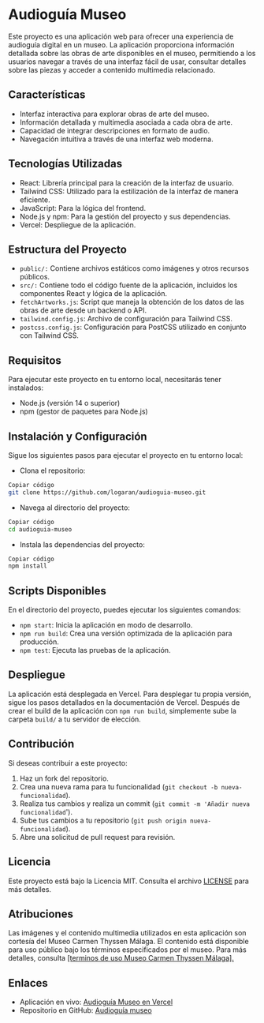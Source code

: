 # Audioguía Museo
Este proyecto es una aplicación web para ofrecer una experiencia de audioguía digital en un museo. La aplicación proporciona información detallada sobre las obras de arte disponibles en el museo, permitiendo a los usuarios navegar a través de una interfaz fácil de usar, consultar detalles sobre las piezas y acceder a contenido multimedia relacionado.

## Características
- Interfaz interactiva para explorar obras de arte del museo.
- Información detallada y multimedia asociada a cada obra de arte.
- Capacidad de integrar descripciones en formato de audio.
- Navegación intuitiva a través de una interfaz web moderna.
## Tecnologías Utilizadas
- React: Librería principal para la creación de la interfaz de usuario.
- Tailwind CSS: Utilizado para la estilización de la interfaz de manera eficiente.
- JavaScript: Para la lógica del frontend.
- Node.js y npm: Para la gestión del proyecto y sus dependencias.
- Vercel: Despliegue de la aplicación.
## Estructura del Proyecto
- `public/:` Contiene archivos estáticos como imágenes y otros recursos públicos.
- `src/:` Contiene todo el código fuente de la aplicación, incluidos los componentes React y lógica de la aplicación.
- `fetchArtworks.js`: Script que maneja la obtención de los datos de las obras de arte desde un backend o API.
- `tailwind.config.js`: Archivo de configuración para Tailwind CSS.
- `postcss.config.js`: Configuración para PostCSS utilizado en conjunto con Tailwind CSS.
## Requisitos
Para ejecutar este proyecto en tu entorno local, necesitarás tener instalados:

- Node.js (versión 14 o superior)
- npm (gestor de paquetes para Node.js)
## Instalación y Configuración
Sigue los siguientes pasos para ejecutar el proyecto en tu entorno local:

- Clona el repositorio:
```bash
Copiar código
git clone https://github.com/logaran/audioguia-museo.git
```
- Navega al directorio del proyecto:
```bash
Copiar código
cd audioguia-museo
```
- Instala las dependencias del proyecto:
```bash
Copiar código
npm install
```
## Scripts Disponibles
En el directorio del proyecto, puedes ejecutar los siguientes comandos:

- `npm start`: Inicia la aplicación en modo de desarrollo.
- `npm run build`: Crea una versión optimizada de la aplicación para producción.
- `npm test`: Ejecuta las pruebas de la aplicación.
## Despliegue
La aplicación está desplegada en Vercel. Para desplegar tu propia versión, sigue los pasos detallados en la documentación de Vercel. Después de crear el build de la aplicación con `npm run build`, simplemente sube la carpeta `build/` a tu servidor de elección.

## Contribución
Si deseas contribuir a este proyecto:

1. Haz un fork del repositorio.
2. Crea una nueva rama para tu funcionalidad (`git checkout -b nueva-funcionalidad`).
3. Realiza tus cambios y realiza un commit (`git commit -m 'Añadir nueva funcionalidad`').
4. Sube tus cambios a tu repositorio (`git push origin nueva-funcionalidad`).
5. Abre una solicitud de pull request para revisión.

## Licencia
Este proyecto está bajo la Licencia MIT. Consulta el archivo [LICENSE](LICENSE) para más detalles.

## Atribuciones
Las imágenes y el contenido multimedia utilizados en esta aplicación son cortesía del Museo Carmen Thyssen Málaga. El contenido está disponible para uso público bajo los términos especificados por el museo. Para más detalles, consulta [[terminos de uso Museo Carmen Thyssen Málaga].](https://www.carmenthyssenmalaga.org/advertencias-legales)


## Enlaces
- Aplicación en vivo: [Audioguía Museo en Vercel](https://audioguia-museo.vercel.app/)
- Repositorio en GitHub: [Audioguía museo](https://github.com/logaran/audioguia-museo)
